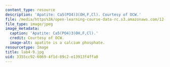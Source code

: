 ```yaml
---
content_type: resource
description: 'Apatite: Ca5(PO4)3(OH,F,Cl). Courtesy of OCW.'
file: /media/https%3A/open-learning-course-data-rc.s3.amazonaws.com/12-108-structure-of-earth-materials-fall-2004/3355cc9260694f1d89c2e13913f4ffa0_lab4-9.jpg
file_type: image/jpeg
image_metadata:
  caption: 'Apatite: Ca5(PO4)3(OH,F,Cl).'
  credit: Courtesy of OCW.
  image-alt: apatite is a calcium phosphate.
resourcetype: Image
title: lab4-9.jpg
uid: 3355cc92-6069-4f1d-89c2-e13913f4ffa0
---
```

